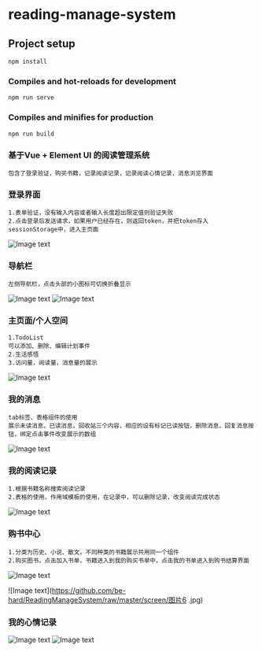 # reading-manage-system

## Project setup
```
npm install
```

### Compiles and hot-reloads for development
```
npm run serve
```

### Compiles and minifies for production
```
npm run build
```
### 基于Vue + Element UI 的阅读管理系统
    包含了登录验证，购买书籍，记录阅读记录，记录阅读心情记录，消息浏览界面

### 登录界面
```
1.表单验证，没有输入内容或者输入长度超出限定值则验证失败
2.点击登录后发送请求，如果用户已经存在，则返回token，并把token存入sessionStorage中，进入主页面
```
![Image text](https://github.com/be-hard/ReadingManageSystem/raw/master/screen/图片1.png)
### 导航栏
```
左侧导航栏，点击头部的小图标可切换折叠显示

```
![Image text](https://github.com/be-hard/ReadingManageSystem/raw/master/screen/nav.jpg)
![Image text](https://github.com/be-hard/ReadingManageSystem/raw/master/screen/nav02.jpg)
### 主页面/个人空间
```
1.TodoList 
可以添加、删除、编辑计划事件
2.生活感悟
3.访问量，阅读量，消息量的展示
```
![Image text](https://github.com/be-hard/ReadingManageSystem/raw/master/screen/图片2.jpg)
### 我的消息
```
tab标签、表格组件的使用
展示未读消息，已读消息，回收站三个内容，相应的设有标记已读按钮，删除消息，回复消息按钮，绑定点击事件改变展示的数组
```
![Image text](https://github.com/be-hard/ReadingManageSystem/raw/master/screen/图片3.jpg)
### 我的阅读记录
```
1.根据书籍名称搜索阅读记录
2.表格的使用，作用域模板的使用，在记录中，可以删除记录，改变阅读完成状态
```
![Image text](https://github.com/be-hard/ReadingManageSystem/raw/master/screen/图片4.jpg)
### 购书中心
```
1.分类为历史、小说、散文，不同种类的书籍展示共用同一个组件
2.购买图书，点击加入书单，书籍进入到我的购买书单中，点击我的书单进入到购书结算界面
```
![Image text](https://github.com/be-hard/ReadingManageSystem/raw/master/screen/图片5.jpg)

![Image text](https://github.com/be-hard/ReadingManageSystem/raw/master/screen/图片6 .jpg)


### 我的心情记录
![Image text](https://github.com/be-hard/ReadingManageSystem/raw/master/screen/图片7.jpg)
![Image text](https://github.com/be-hard/ReadingManageSystem/raw/master/screen/图片8.jpg)

